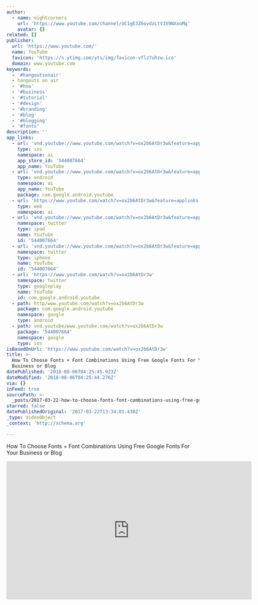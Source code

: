 ```yaml
---
author:
  - name: eightcorners
    url: 'https://www.youtube.com/channel/UC1gE3Z6ovdzLtVJX9NXxoMg'
    avatar: {}
related: []
publisher:
  url: 'https://www.youtube.com/'
  name: YouTube
  favicon: 'https://s.ytimg.com/yts/img/favicon-vflz7uhzw.ico'
  domain: www.youtube.com
keywords:
  - '#hangoutsonair'
  - hangouts on air
  - '#hoa'
  - '#business'
  - '#tutorial'
  - '#design'
  - '#branding'
  - '#blog'
  - '#blogging'
  - '#fonts'
description: ''
app_links:
  - url: 'vnd.youtube://www.youtube.com/watch?v=ox2b6AtDr3w&feature=applinks'
    type: ios
    namespace: ai
    app_store_id: '544007664'
    app_name: YouTube
  - url: 'vnd.youtube://www.youtube.com/watch?v=ox2b6AtDr3w&feature=applinks'
    type: android
    namespace: ai
    app_name: YouTube
    package: com.google.android.youtube
  - url: 'https://www.youtube.com/watch?v=ox2b6AtDr3w&feature=applinks'
    type: web
    namespace: ai
  - url: 'vnd.youtube://www.youtube.com/watch?v=ox2b6AtDr3w&feature=applinks'
    namespace: twitter
    type: ipad
    name: YouTube
    id: '544007664'
  - url: 'vnd.youtube://www.youtube.com/watch?v=ox2b6AtDr3w&feature=applinks'
    namespace: twitter
    type: iphone
    name: YouTube
    id: '544007664'
  - url: 'https://www.youtube.com/watch?v=ox2b6AtDr3w'
    namespace: twitter
    type: googleplay
    name: YouTube
    id: com.google.android.youtube
  - path: http/www.youtube.com/watch?v=ox2b6AtDr3w
    package: com.google.android.youtube
    namespace: google
    type: android
  - path: vnd.youtube/www.youtube.com/watch?v=ox2b6AtDr3w
    package: '544007664'
    namespace: google
    type: ios
isBasedOnUrl: 'https://www.youtube.com/watch?v=ox2b6AtDr3w'
title: >-
  How To Choose Fonts + Font Combinations Using Free Google Fonts For Your
  Business or Blog
datePublished: '2018-08-06T04:25:45.923Z'
dateModified: '2018-08-06T04:25:44.276Z'
via: {}
inFeed: true
sourcePath: >-
  _posts/2017-03-22-how-to-choose-fonts-font-combinations-using-free-google-fo.md
starred: false
datePublishedOriginal: '2017-03-22T13:34:01.430Z'
_type: VideoObject
_context: 'http://schema.org'

---
```

How To Choose Fonts + Font Combinations Using Free Google Fonts For Your Business or Blog

<iframe src="https://cdn.embedly.com/widgets/media.html?src=https%3A%2F%2Fwww.youtube.com%2Fembed%2Fox2b6AtDr3w%3Ffeature%3Doembed&amp;url=http%3A%2F%2Fwww.youtube.com%2Fwatch%3Fv%3Dox2b6AtDr3w&amp;image=https%3A%2F%2Fi.ytimg.com%2Fvi%2Fox2b6AtDr3w%2Fhqdefault.jpg&amp;key=b7d04c9b404c499eba89ee7072e1c4f7&amp;type=text%2Fhtml&amp;schema=youtube" width="640" height="360" scrolling="no" frameborder="0" allowfullscreen="" style=""></iframe>
